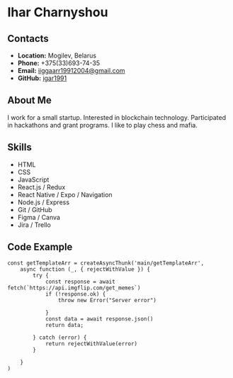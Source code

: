# Ihar Charnyshou

## Contacts
* __Location:__ Mogilev, Belarus
* __Phone:__ +375(33)693-74-35
* __Email:__ iiggaarr19912004@gmail.com
* __GitHub:__ [igar1991](https://github.com/igar1991)

## About Me
I work for a small startup. Interested in blockchain technology. Participated in hackathons and grant programs. I like to play chess and mafia.

## Skills
* HTML
* CSS
* JavaScript
* React.js / Redux
* React Native / Expo / Navigation
* Node.js / Express
* Git / GitHub
* Figma / Canva
* Jira / Trello

## Code Example
```
const getTemplateArr = createAsyncThunk('main/getTemplateArr',
    async function (_, { rejectWithValue }) {
        try {
            const response = await fetch(`https://api.imgflip.com/get_memes`)
            if (!response.ok) {
                throw new Error("Server error")
               
            }
            const data = await response.json()
            return data;

        } catch (error) {
            return rejectWithValue(error)
        }

    }
)
```
